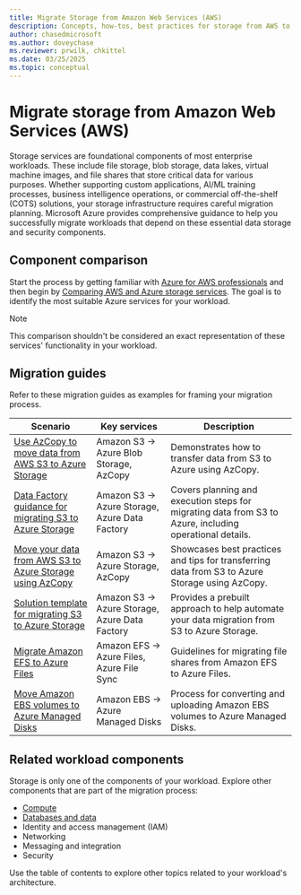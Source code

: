 ```yaml
---
title: Migrate Storage from Amazon Web Services (AWS)
description: Concepts, how-tos, best practices for storage from AWS to Azure.
author: chasedmicrosoft
ms.author: doveychase
ms.reviewer: prwilk, chkittel
ms.date: 03/25/2025
ms.topic: conceptual
---
```


# Migrate storage from Amazon Web Services (AWS)

Storage services are foundational components of most enterprise workloads. These include file storage, blob storage, data lakes, virtual machine images, and file shares that store critical data for various purposes. Whether supporting custom applications, AI/ML training processes, business intelligence operations, or commercial off-the-shelf (COTS) solutions, your storage infrastructure requires careful migration planning. Microsoft Azure provides comprehensive guidance to help you successfully migrate workloads that depend on these essential data storage and security components.

## Component comparison

Start the process by getting familiar with [Azure for AWS professionals](/azure/architecture/aws-professional/) and then begin by [Comparing AWS and Azure storage services](/azure/architecture/aws-professional/storage). The goal is to identify the most suitable Azure services for your workload.

> [!NOTE]
> This comparison shouldn't be considered an exact representation of these services' functionality in your workload.

## Migration guides

Refer to these migration guides as examples for framing your migration process.

| Scenario | Key services | Description |
|--|--|--|
| [Use AzCopy to move data from AWS S3 to Azure Storage](https://learn.microsoft.com/en-us/azure/storage/common/storage-use-azcopy-s3) | Amazon S3 -> Azure Blob Storage, AzCopy | Demonstrates how to transfer data from S3 to Azure using AzCopy. |
| [Data Factory guidance for migrating S3 to Azure Storage](https://learn.microsoft.com/en-us/azure/data-factory/data-migration-guidance-s3-azure-storage) | Amazon S3 -> Azure Storage, Azure Data Factory | Covers planning and execution steps for migrating data from S3 to Azure, including operational details. |
| [Move your data from AWS S3 to Azure Storage using AzCopy](https://azure.microsoft.com/en-us/blog/move-your-data-from-aws-s3-to-azure-storage-using-azcopy/) | Amazon S3 -> Azure Storage, AzCopy | Showcases best practices and tips for transferring data from S3 to Azure Storage using AzCopy. |
| [Solution template for migrating S3 to Azure Storage](https://learn.microsoft.com/en-us/azure/data-factory/solution-template-migration-s3-azure) | Amazon S3 -> Azure Storage, Azure Data Factory | Provides a prebuilt approach to help automate your data migration from S3 to Azure Storage. |
| [Migrate Amazon EFS to Azure Files](https://learn.microsoft.com/en-us/azure/storage/files/storage-files-migration-overview) | Amazon EFS -> Azure Files, Azure File Sync | Guidelines for migrating file shares from Amazon EFS to Azure Files. |
| [Move Amazon EBS volumes to Azure Managed Disks](https://learn.microsoft.com/en-us/azure/virtual-machines/windows/disks-upload-vhd-to-managed-disk-powershell) | Amazon EBS -> Azure Managed Disks | Process for converting and uploading Amazon EBS volumes to Azure Managed Disks. |

## Related workload components

Storage is only one of the components of your workload. Explore other components that are part of the migration process:

- [Compute](./migrate-compute-from-aws.md)
- [Databases and data](./migrate-databases-from-aws.md)
- Identity and access management (IAM)
- Networking
- Messaging and integration
- Security

Use the table of contents to explore other topics related to your workload's architecture.

